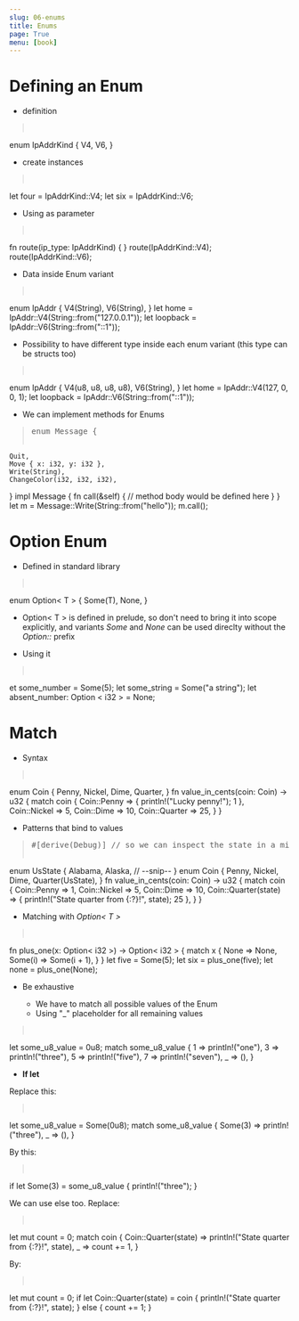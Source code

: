 ```yaml
---
slug: 06-enums
title: Enums
page: True
menu: [book]
---
```

# Defining an Enum

* definition

><pre>
enum IpAddrKind {
    V4,
    V6,
}
</pre>

* create instances

><pre>
let four = IpAddrKind::V4;
let six = IpAddrKind::V6;
</pre>

* Using as parameter

><pre>
fn route(ip_type: IpAddrKind) { }
route(IpAddrKind::V4);
route(IpAddrKind::V6);
</pre>

* Data inside Enum variant

><pre>
enum IpAddr {
    V4(String),
    V6(String),
}
let home = IpAddr::V4(String::from("127.0.0.1"));
let loopback = IpAddr::V6(String::from("::1"));
</pre>

* Possibility to have different type inside each enum variant
(this type can be structs too)

><pre>
enum IpAddr {
    V4(u8, u8, u8, u8),
    V6(String),
}
let home = IpAddr::V4(127, 0, 0, 1);
let loopback = IpAddr::V6(String::from("::1"));
</pre>

* We can implement methods for Enums

><pre>
>enum Message {
    Quit,
    Move { x: i32, y: i32 },
    Write(String),
    ChangeColor(i32, i32, i32),
}
impl Message {
    fn call(&self) {
        // method body would be defined here
    }
}
let m = Message::Write(String::from("hello"));
m.call();
</pre>

# __Option__ Enum

* Defined in standard library

><pre>
enum Option< T > {
    Some(T),
    None,
}
</pre>

* Option< T > is defined in prelude, so don't need to bring it into scope explicitly, and variants _Some_ and _None_ can be used direclty without the _Option::_ prefix


* Using it

><pre>
et some_number = Some(5);
let some_string = Some("a string");
let absent_number: Option < i32 > = None;
</pre>

# __Match__

* Syntax

><pre>
enum Coin {
    Penny,
    Nickel,
    Dime,
    Quarter,
}
fn value_in_cents(coin: Coin) -> u32 {
    match coin {
        Coin::Penny => {
            println!("Lucky penny!");
            1
        },
        Coin::Nickel => 5,
        Coin::Dime => 10,
        Coin::Quarter => 25,
    }
}
</pre>

* Patterns that bind to values

><pre>#[derive(Debug)] // so we can inspect the state in a minute
enum UsState {
    Alabama,
    Alaska,
    // --snip--
}
enum Coin {
    Penny,
    Nickel,
    Dime,
    Quarter(UsState),
}
fn value_in_cents(coin: Coin) -> u32 {
    match coin {
        Coin::Penny => 1,
        Coin::Nickel => 5,
        Coin::Dime => 10,
        Coin::Quarter(state) => {
            println!("State quarter from {:?}!", state);
            25
        },
    }
}
</pre>

* Matching with _Option< T >_

><pre>
fn plus_one(x: Option< i32 >) -> Option< i32 > {
    match x {
        None => None,
        Some(i) => Some(i + 1),
    }
}
let five = Some(5);
let six = plus_one(five);
let none = plus_one(None);
</pre>

* Be exhaustive

    * We have to match all possible values of the Enum
    * Using "\_" placeholder for all remaining values

><pre>
let some_u8_value = 0u8;
match some_u8_value {
    1 => println!("one"),
    3 => println!("three"),
    5 => println!("five"),
    7 => println!("seven"),
    _ => (),
}
</pre>

* __If let__

Replace this:

><pre>
let some_u8_value = Some(0u8);
match some_u8_value {
    Some(3) => println!("three"),
    _ => (),
}
</pre>

By this:

><pre>
if let Some(3) = some_u8_value {
    println!("three");
}
</pre>

We can use else too. Replace:

><pre>
let mut count = 0;
match coin {
    Coin::Quarter(state) => println!("State quarter from {:?}!", state),
    _ => count += 1,
}
</pre>

By:

><pre>
let mut count = 0;
if let Coin::Quarter(state) = coin {
    println!("State quarter from {:?}!", state);
} else {
    count += 1;
}
</pre>
